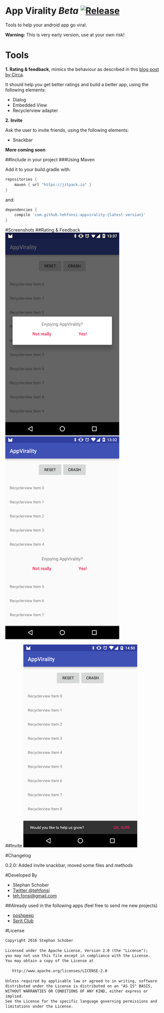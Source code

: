# App Virality *Beta* [![Release](https://img.shields.io/github/release/tehfonsi/appvirality.svg?label=Jitpack)](https://jitpack.io/#tehfonsi/appvirality)
Tools to help your android app go viral.

**Warning:** This is very early version, use at your own risk!

# Tools

**1. Rating & feedback**, mimics the behaviour as described in this [blog post by Circa](https://medium.com/circa/the-right-way-to-ask-users-to-review-your-app-9a32fd604fca#.dk4uq4jm7).

It should help you get better ratings and build a better app, using the following elements:
- Dialog
- Embedded View
- Recyclerview adapter

**2. Invite**

Ask the user to invite friends, using the following elements:
- Snackbar

**More coming soon**

##Include in your project
###Using Maven

Add it to your build.gradle with:
```gradle
repositories {
    maven { url "https://jitpack.io" }
}
```
and:

```gradle
dependencies {
    compile 'com.github.tehfonsi:appvirality:{latest version}'
}
```

#Screenshots
##Rating & Feedback
![Image](https://raw.githubusercontent.com/tehfonsi/appvirality/develop/media/rating_dialog_small.png)
![Image](https://raw.githubusercontent.com/tehfonsi/appvirality/develop/media/rating_recyclerview_small.png)

##Invite
![Image](https://raw.githubusercontent.com/tehfonsi/appvirality/develop/media/invite_snackbar_small.png)

#Changelog

0.2.0: Added invite snackbar, moved some files and methods

#Developed By

* Stephan Schober 
 * [Twitter @tehfonsi](https://twitter.com/tehfonsi)
 * <teh.fonsi@gmail.com>

##Already used in the following apps
(feel free to send me new projects)

* [poshpeep](https://play.google.com/store/apps/details?id=com.poshpeep)
* [Sprit Club](https://play.google.com/store/apps/details?id=at.idev.spritpreise)

#License

    Copyright 2016 Stephan Schober

    Licensed under the Apache License, Version 2.0 (the "License");
    you may not use this file except in compliance with the License.
    You may obtain a copy of the License at

       http://www.apache.org/licenses/LICENSE-2.0

    Unless required by applicable law or agreed to in writing, software
    distributed under the License is distributed on an "AS IS" BASIS,
    WITHOUT WARRANTIES OR CONDITIONS OF ANY KIND, either express or implied.
    See the License for the specific language governing permissions and
    limitations under the License.
